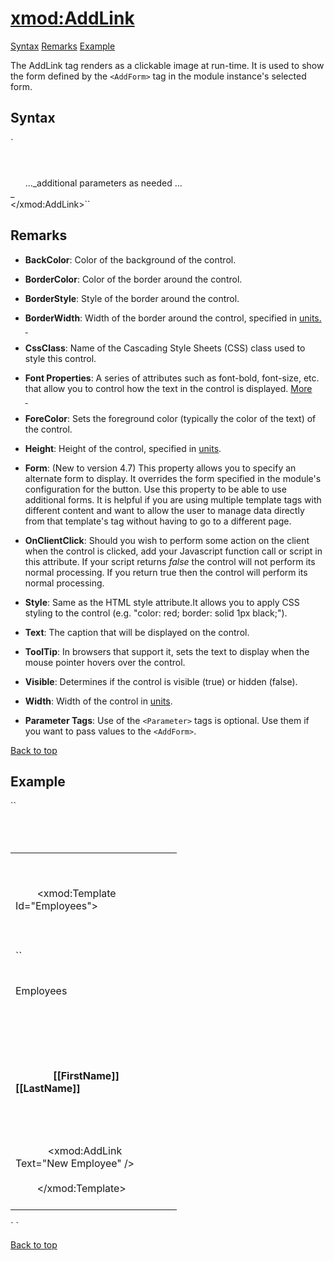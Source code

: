 # <xmod:AddLink>

<a name="top"></a>

[Syntax](#syntax) [Remarks](#remarks) [Example](#example)

The AddLink tag renders as a clickable image at run-time. It is used to show the form defined by the `<AddForm>` tag in the module instance's selected form.

<a name="syntax"></a>

## Syntax

<div xmlns="">`<xmod:AddLink  
    BackColor="_color name_|#dddddd"  
    BorderColor="_color name_|#dddddd"  
    BorderStyle="**NotSet**|None|Dotted|Dashed|Solid|Double|Groove|Ridge| Inset|Outset"  
    BorderWidth_="size_"  
    CssClass="_string_"  
    Font-Bold="True|**False**"  
    Font-Italic="True|**False**"  
    Font-Names="_string_"  
    Font-Overline="True|**False**"  
    Font-Size="_string_|Smaller|Larger|XX-Small|X-Small|Small|Medium| Large|X-Large|XX-Large"  
    Font-Strikeout="True|**False**"  
    Font-Underline="True|**False**"  
    ForeColor="_color name_|#dddddd"  
    Form="_form name_"  
    Height="_size_"  
    OnClientClick="_javascript_"  
    Style="_string_"  
    Text="_string_"  
    ToolTip="_string_"  
    Visible="**True**|False"  
    Width="_size_" `>  

      <Parameter Name="_string_" Value="_string_" />  
      <Parameter Name="_string_" Value="_string_" />  
      ..._additional parameters as needed ...  
_  
</xmod:AddLink>`` </div>

<a name="remarks"></a>

## Remarks

*   **BackColor**: Color of the background of the control.  

*   **BorderColor**: Color of the border around the control.  

*   **BorderStyle**: Style of the border around the control.  

*   **BorderWidth**: Width of the border around the control, specified in [units.  
     ](units.html)
*   **CssClass**: Name of the Cascading Style Sheets (CSS) class used to style this control.  

*   **Font Properties**: A series of attributes such as font-bold, font-size, etc. that allow you to control how the text in the control is displayed. [More  
     ](fontproperties.html)
*   **ForeColor**: Sets the foreground color (typically the color of the text) of the control.  

*   **Height**: Height of the control, specified in [units](units.html).  

*   **Form**: (New to version 4.7) This property allows you to specify an alternate form to display. It overrides the form specified in the module's configuration for the button. Use this property to be able to use additional forms. It is helpful if you are using multiple template tags with different content and want to allow the user to manage data directly from that template's tag without having to go to a different page.  

*   **OnClientClick**: Should you wish to perform some action on the client when the control is clicked, add your Javascript function call or script in this attribute. If your script returns _false_ the control will not perform its normal processing. If you return true then the control will perform its normal processing.  

*   **Style**: Same as the HTML style attribute.It allows you to apply CSS styling to the control (e.g. "color: red; border: solid 1px black;").  

*   **Text**: The caption that will be displayed on the control.  

*   **ToolTip**: In browsers that support it, sets the text to display when the mouse pointer hovers over the control.  

*   **Visible**: Determines if the control is visible (true) or hidden (false).  

*   **Width**: Width of the control in [units](units.html).  

*   **Parameter Tags**: Use of the `<Parameter>` tags is optional. Use them if you want to pass values to the `<AddForm>`.  

[Back to top](#top)  
<a name="example"></a>

## Example

<div xmlns="">``<div>  
  <table width="100%">  
    <tr>  
      <td width="250" valign="top">  

        <!-- EMPLOYEES TEMPLATE -->  

        <xmod:Template Id="Employees">  
          <ListDataSource commandtext="SELECT * FROM XMPDemo_Employees WHERE DepartmentId = @DepartmentId">  
           <Parameter Name="DepartmentId" Alias="DepartmentId"/>  
         </ListDataSource>  
``<HeaderTemplate>  
            <p>Employees</p>  
          </HeaderTemplate>  
          <ItemTemplate>  
            <div style="text-align: middle;">  
              <strong>[[FirstName]] [[LastName]]</strong>  
            </div>  
          </ItemTemplate>  
          <FooterTemplate>  
<span class="CodeHighlight">            <xmod:AddLink Text="New Employee" /></span>  
          </FooterTemplate>  
        </xmod:Template>  
      </td>  
    </tr>  
  </table>  
</div>` `</div>

[Back to top](#top)